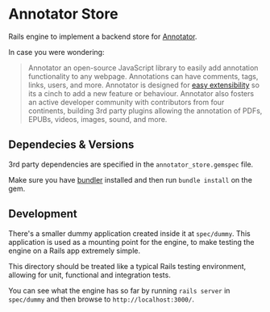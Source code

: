 Annotator Store
===============

Rails engine to implement a backend store for [Annotator][annotator].

In case you were wondering:

> Annotator an open-source JavaScript library to easily add annotation
> functionality to any webpage. Annotations can have comments, tags, links,
> users, and more. Annotator is designed for [easy extensibility][1] so its a
> cinch to add a new feature or behaviour. Annotator also fosters an active
> developer community with contributors from four continents, building 3rd party
> plugins allowing the annotation of PDFs, EPUBs, videos, images, sound, and
> more.


Dependecies & Versions
----------------------

3rd party dependencies are specified in the `annotator_store.gemspec` file.

Make sure you have [bundler][bundler] installed and then run `bundle install` on
the gem.


Development
-----------

There's a smaller dummy application created inside it at `spec/dummy`. This
application is used as a mounting point for the engine, to make testing the
engine on a Rails app extremely simple.

This directory should be treated like a typical Rails testing environment,
allowing for unit, functional and integration tests.

You can see what the engine has so far by running `rails server` in `spec/dummy`
and then browse to `http://localhost:3000/`.


[annotator]: http://annotatorjs.org/
[bundler]: http://bundler.io

[1]: http://docs.annotatorjs.org/en/latest/hacking/plugin-development.html
